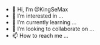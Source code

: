 - 👋 Hi, I’m @KingSeMax
- 👀 I’m interested in ...
- 🌱 I’m currently learning ...
- 💞️ I’m looking to collaborate on ...
- 📫 How to reach me ...

<!---
KingSeMax/KingSeMax is a ✨ special ✨ repository because its `README.md` (this file) appears on your GitHub profile.
You can click the Preview link to take a look at your changes.
--->
